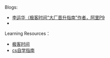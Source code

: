 Blogs:
- [李运华（极客时间“大厂晋升指南”作者，阿里P9](https://blog.csdn.net/yunhua_lee)
- 



Learning Resources：
- [极客时间](https://time.geekbang.org/)
- [cs自学指南](https://csdiy.wiki)
